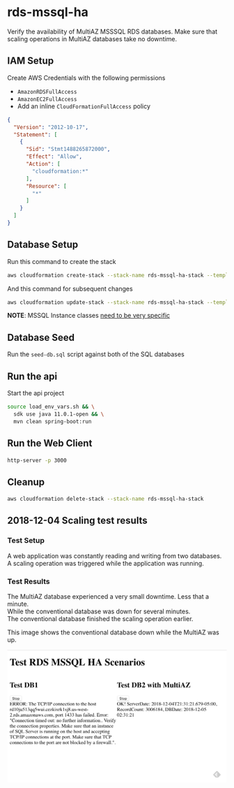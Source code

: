 # rds-mssql-ha  
Verify the availability of MultiAZ MSSSQL RDS databases.
Make sure that scaling operations in MultiAZ databases take no downtime.  

## IAM Setup  

Create AWS Credentials with the following permissions  
- `AmazonRDSFullAccess`
- `AmazonEC2FullAccess`
- Add an inline `CloudFormationFullAccess` policy

```json
{
  "Version": "2012-10-17",
  "Statement": [
    {
      "Sid": "Stmt1488265872000",
      "Effect": "Allow",
      "Action": [
        "cloudformation:*"
      ],
      "Resource": [
        "*"
      ]
    }
  ]
}
```

## Database Setup  

Run this command to create the stack

```bash
aws cloudformation create-stack --stack-name rds-mssql-ha-stack --template-body file://databases.yml --parameters ParameterKey=AllowedCidrIp,ParameterValue=1.2.3.4/32
```

And this command for subsequent changes

```bash
aws cloudformation update-stack --stack-name rds-mssql-ha-stack --template-body file://databases.yml --parameters ParameterKey=AllowedCidrIp,ParameterValue=1.2.3.4/32
```

**NOTE**: MSSQL Instance classes [need to be very specific](https://docs.aws.amazon.com/AmazonRDS/latest/UserGuide/CHAP_SQLServer.html#SQLServer.Concepts.General.InstanceClasses)  

## Database Seed  

Run the `seed-db.sql` script against both of the SQL databases  

## Run the api  

Start the api project

```bash
source load_env_vars.sh && \
  sdk use java 11.0.1-open && \
  mvn clean spring-boot:run
```

## Run the Web Client  

```bash
http-server -p 3000
```

## Cleanup  

```bash
aws cloudformation delete-stack --stack-name rds-mssql-ha-stack
```

## 2018-12-04 Scaling test results  

### Test Setup  
A web application was constantly reading and writing from two databases.  
A scaling operation was triggered while the application was running.

### Test Results  
The MultiAZ database experienced a very small downtime. Less that a minute.  
While the conventional database was down for several minutes.  
The conventional database finished the scaling operation earlier.  

This image shows the conventional database down while the MultiAZ was up.  

![Different behavior](imgs/2018-12-04-test-results.png)  
